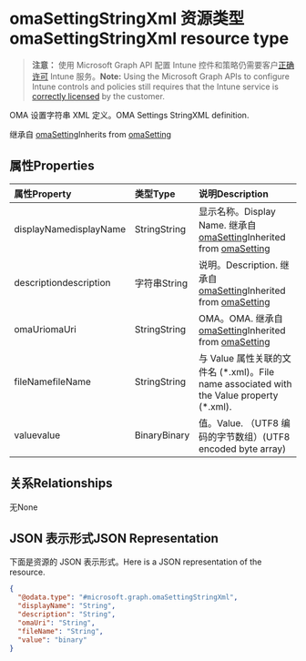 # <a name="omasettingstringxml-resource-type"></a><span data-ttu-id="fa0d7-101">omaSettingStringXml 资源类型</span><span class="sxs-lookup"><span data-stu-id="fa0d7-101">omaSettingStringXml resource type</span></span>

> <span data-ttu-id="fa0d7-102">**注意：** 使用 Microsoft Graph API 配置 Intune 控件和策略仍需要客户[正确许可](https://go.microsoft.com/fwlink/?linkid=839381) Intune 服务。</span><span class="sxs-lookup"><span data-stu-id="fa0d7-102">**Note:** Using the Microsoft Graph APIs to configure Intune controls and policies still requires that the Intune service is [correctly licensed](https://go.microsoft.com/fwlink/?linkid=839381) by the customer.</span></span>

<span data-ttu-id="fa0d7-103">OMA 设置字符串 XML 定义。</span><span class="sxs-lookup"><span data-stu-id="fa0d7-103">OMA Settings StringXML definition.</span></span>

<span data-ttu-id="fa0d7-104">继承自 [omaSetting](../resources/intune_deviceconfig_omasetting.md)</span><span class="sxs-lookup"><span data-stu-id="fa0d7-104">Inherits from [omaSetting](../resources/intune_deviceconfig_omasetting.md)</span></span>

## <a name="properties"></a><span data-ttu-id="fa0d7-105">属性</span><span class="sxs-lookup"><span data-stu-id="fa0d7-105">Properties</span></span>
|<span data-ttu-id="fa0d7-106">属性</span><span class="sxs-lookup"><span data-stu-id="fa0d7-106">Property</span></span>|<span data-ttu-id="fa0d7-107">类型</span><span class="sxs-lookup"><span data-stu-id="fa0d7-107">Type</span></span>|<span data-ttu-id="fa0d7-108">说明</span><span class="sxs-lookup"><span data-stu-id="fa0d7-108">Description</span></span>|
|:---|:---|:---|
|<span data-ttu-id="fa0d7-109">displayName</span><span class="sxs-lookup"><span data-stu-id="fa0d7-109">displayName</span></span>|<span data-ttu-id="fa0d7-110">String</span><span class="sxs-lookup"><span data-stu-id="fa0d7-110">String</span></span>|<span data-ttu-id="fa0d7-111">显示名称。</span><span class="sxs-lookup"><span data-stu-id="fa0d7-111">Display Name.</span></span> <span data-ttu-id="fa0d7-112">继承自 [omaSetting](../resources/intune_deviceconfig_omasetting.md)</span><span class="sxs-lookup"><span data-stu-id="fa0d7-112">Inherited from [omaSetting](../resources/intune_deviceconfig_omasetting.md)</span></span>|
|<span data-ttu-id="fa0d7-113">description</span><span class="sxs-lookup"><span data-stu-id="fa0d7-113">description</span></span>|<span data-ttu-id="fa0d7-114">字符串</span><span class="sxs-lookup"><span data-stu-id="fa0d7-114">String</span></span>|<span data-ttu-id="fa0d7-115">说明。</span><span class="sxs-lookup"><span data-stu-id="fa0d7-115">Description.</span></span> <span data-ttu-id="fa0d7-116">继承自 [omaSetting](../resources/intune_deviceconfig_omasetting.md)</span><span class="sxs-lookup"><span data-stu-id="fa0d7-116">Inherited from [omaSetting](../resources/intune_deviceconfig_omasetting.md)</span></span>|
|<span data-ttu-id="fa0d7-117">omaUri</span><span class="sxs-lookup"><span data-stu-id="fa0d7-117">omaUri</span></span>|<span data-ttu-id="fa0d7-118">String</span><span class="sxs-lookup"><span data-stu-id="fa0d7-118">String</span></span>|<span data-ttu-id="fa0d7-119">OMA。</span><span class="sxs-lookup"><span data-stu-id="fa0d7-119">OMA.</span></span> <span data-ttu-id="fa0d7-120">继承自 [omaSetting](../resources/intune_deviceconfig_omasetting.md)</span><span class="sxs-lookup"><span data-stu-id="fa0d7-120">Inherited from [omaSetting](../resources/intune_deviceconfig_omasetting.md)</span></span>|
|<span data-ttu-id="fa0d7-121">fileName</span><span class="sxs-lookup"><span data-stu-id="fa0d7-121">fileName</span></span>|<span data-ttu-id="fa0d7-122">String</span><span class="sxs-lookup"><span data-stu-id="fa0d7-122">String</span></span>|<span data-ttu-id="fa0d7-123">与 Value 属性关联的文件名 (\*.xml)。</span><span class="sxs-lookup"><span data-stu-id="fa0d7-123">File name associated with the Value property (\*.xml).</span></span>|
|<span data-ttu-id="fa0d7-124">value</span><span class="sxs-lookup"><span data-stu-id="fa0d7-124">value</span></span>|<span data-ttu-id="fa0d7-125">Binary</span><span class="sxs-lookup"><span data-stu-id="fa0d7-125">Binary</span></span>|<span data-ttu-id="fa0d7-126">值。</span><span class="sxs-lookup"><span data-stu-id="fa0d7-126">Value.</span></span> <span data-ttu-id="fa0d7-127">（UTF8 编码的字节数组）</span><span class="sxs-lookup"><span data-stu-id="fa0d7-127">(UTF8 encoded byte array)</span></span>|

## <a name="relationships"></a><span data-ttu-id="fa0d7-128">关系</span><span class="sxs-lookup"><span data-stu-id="fa0d7-128">Relationships</span></span>
<span data-ttu-id="fa0d7-129">无</span><span class="sxs-lookup"><span data-stu-id="fa0d7-129">None</span></span>
## <a name="json-representation"></a><span data-ttu-id="fa0d7-130">JSON 表示形式</span><span class="sxs-lookup"><span data-stu-id="fa0d7-130">JSON Representation</span></span>
<span data-ttu-id="fa0d7-131">下面是资源的 JSON 表示形式。</span><span class="sxs-lookup"><span data-stu-id="fa0d7-131">Here is a JSON representation of the resource.</span></span>
<!--{
  "blockType": "resource",
  "@odata.type": "microsoft.graph.omaSettingStringXml"
}-->
``` json
{
  "@odata.type": "#microsoft.graph.omaSettingStringXml",
  "displayName": "String",
  "description": "String",
  "omaUri": "String",
  "fileName": "String",
  "value": "binary"
}
```








